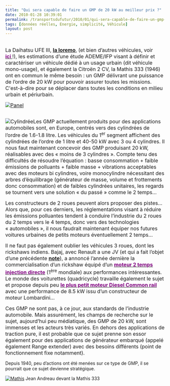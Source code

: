 ```yaml
---
title: "Qui sera capable de faire un GMP de 20 kW au meilleur prix ?"
date: 2010-01-28 10:39:01
permalink: /transportsdufutur/2010/01/qui-sera-capable-de-faire-un-gmp-de-20-kw-au-meilleur-prix.html
tags: [données réelles, Energie, simplicité, Véhicule]
layout: post
---
```


<p class="MsoNormal"><span><font size="3"><a href="https://gabrielplassat.github.io/transportsdufutur/wp-content/uploads/sites/6/old/6a0120a66d2ad4970b0128771eff2a970c-pi.jpg" rel="lightbox"></a><br />La Daihatsu UFE III, <strong><span style="text-decoration: underline"><a href="http://www.loremo.com" target="_blank">la loremo</a></span></strong>, (et bien d’autres véhicules, voir <strong><span style="text-decoration: underline"><a href="https://gabrielplassat.github.io/transportsdufutur/wp-content/uploads/sites/6/2010/01/auto-eco.pdf"><font color="#800080">ici </font></a></span></strong>!), les estimations d’une étude ADEME/IFP visant à définir et caractériser un véhicule dédié à un usage urbain (dit véhicule mono-usage), et également la Citroën 2 CV, la Mathis 333 (1946) ont en commun le même besoin : un GMP délivrant une puissance de l’ordre de 20 kW pour pouvoir assurer toutes les missions. C'est-à-dire pour se déplacer dans toutes les conditions en milieu urbain et périurbain.</font></span></p> <p class="MsoNormal"><span><font size="3"><a href="https://gabrielplassat.github.io/transportsdufutur/wp-content/uploads/sites/6/old/6a0120a66d2ad4970b0120a81c068e970b-pi.jpg" rel="lightbox"><img alt="Panel" border="0" class="asset asset-image at-xid-6a0120a66d2ad4970b0120a81c068e970b " src="/wp-content/uploads/sites/6/old/6a0120a66d2ad4970b0120a81c068e970b-500pi.jpg" title="Panel" /></a> </font></span></p> <p class="MsoNormal"><span><font size="3"></font></span></p>   <!--more--> <br /><span><font size="3"><img alt="Cylindrée" border="0" class="asset asset-image at-xid-6a0120a66d2ad4970b0128771eff2a970c " src="/wp-content/uploads/sites/6/old/6a0120a66d2ad4970b0128771eff2a970c-120pi.jpg" title="Cylindrée" />Les GMP actuellement produits pour des applications automobiles sont, en Europe, centrés vers des cylindrées de l’ordre de 1.6-1.8 litre. Les véhicules du 1<sup>er</sup> segment affichent des cylindrées de l’ordre de 1 litre et 40-50 kW avec 3 ou 4 cylindres. Il nous faut maintenant concevoir des GMP produisant 20 kW, réalisables avec des « moins de 3 cylindres ». Compte tenu des difficultés de résoudre l’équation : basse consommation + faible émissions de polluants + faible masse + vibrations acceptables avec des moteurs bi cylindres, voire monocylindre nécessitant des arbres d’équilibrage (générateur de masse, volume et frottements donc consommation) et de faibles cylindrées unitaires, les regards se tournent vers une solution « du passé » comme le 2 temps…</font></span> <p class="MsoNormal"><span><font size="3"></font></span></p> <p class="MsoNormal"><span><font size="3">Les constructeurs de 2 roues peuvent alors proposer des pistes... Alors que, pour ces derniers, les réglementations visant à réduire les émissions polluantes tendent à conduire l’industrie du 2 roues du 2 temps vers le 4 temps, donc vers des technologies « automobiles », il nous faudrait maintenant équiper nos futures voitures urbaines de petits moteurs éventuellement 2 temps…</font></span></p> <p class="MsoNormal"><span><font size="3"></font></span></p> <p class="MsoNormal"><span><font size="3">Il ne faut pas également oublier les véhicules 3 roues, dont les rickshaws indiens. Bajaj, avec Renault a une JV (et qui a fait l’objet d’une précédente <strong><span style="text-decoration: underline"><a href="https://gabrielplassat.github.io/transportsdufutur/2009/11/tata-bajaj-vehicules-low-cost-craintes-ou-opportunites.html">note</a></span></strong>), a annoncé l’année dernière la commercialisation d’un rickshaw équipé d’un <strong><span style="text-decoration: underline"><a href="http://www.bajajauto.com/comm_psngr_re_gdi_specs.asp"><font color="#800080">moteur 2 temps injection directe</font></a></span></strong> (1<sup>ère</sup> mondiale) aux performances intéressantes. Le monde des voiturettes (quadricycle) travaille également le sujet et propose depuis peu <strong><span style="text-decoration: underline"><a href="http://www.voiture-sans-permis-paris.com/upload/X%20TOO%20R%20pdf.pdf"><font color="#800080">le plus petit moteur Diesel Common rail</font></a></span></strong> avec une performance de 8.5 kW issu d’un constructeur de moteur Lombardini… </font></span></p> <p class="MsoNormal"><span><font size="3"></font></span></p> <p class="MsoNormal"><span><font size="3">Ces GMP ne sont pas, à ce jour, aux standards de l’industrie automobile. Mais assurément, les champs de recherche sur le sujet, aujourd’hui peu médiatique, des GMP de 20 kW, sont immenses et les acteurs très variés. En dehors des applications de traction pure, il est probable que ce sujet prenne son essor également pour des applications de générateur embarqué (appelé également Range extender) avec des besoins différents (point de fonctionnement fixe notamment).</font></span></p> <p class="MsoNormal"><span><font size="3"></font></span></p> <p><span>Depuis 1940, peu d’actions ont été menées sur ce type de GMP, il se pourrait que ce sujet devienne stratégique.</span></p> <p><span><a href="https://gabrielplassat.github.io/transportsdufutur/wp-content/uploads/sites/6/old/6a0120a66d2ad4970b0120a81c08cf970b-pi.jpg" rel="lightbox"><img alt="Mathis" border="0" class="asset asset-image at-xid-6a0120a66d2ad4970b0120a81c08cf970b " src="/wp-content/uploads/sites/6/old/6a0120a66d2ad4970b0120a81c08cf970b-500pi.jpg" title="Mathis" /></a> Jean Andreau devant la Mathis 333<br /></span></p>
